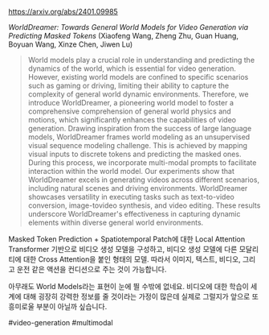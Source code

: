 https://arxiv.org/abs/2401.09985

*WorldDreamer: Towards General World Models for Video Generation via Predicting Masked Tokens* (Xiaofeng Wang, Zheng Zhu, Guan Huang, Boyuan Wang, Xinze Chen, Jiwen Lu)

> World models play a crucial role in understanding and predicting the dynamics of the world, which is essential for video generation. However, existing world models are confined to specific scenarios such as gaming or driving, limiting their ability to capture the complexity of general world dynamic environments. Therefore, we introduce WorldDreamer, a pioneering world model to foster a comprehensive comprehension of general world physics and motions, which significantly enhances the capabilities of video generation. Drawing inspiration from the success of large language models, WorldDreamer frames world modeling as an unsupervised visual sequence modeling challenge. This is achieved by mapping visual inputs to discrete tokens and predicting the masked ones. During this process, we incorporate multi-modal prompts to facilitate interaction within the world model. Our experiments show that WorldDreamer excels in generating videos across different scenarios, including natural scenes and driving environments. WorldDreamer showcases versatility in executing tasks such as text-to-video conversion, image-tovideo synthesis, and video editing. These results underscore WorldDreamer's effectiveness in capturing dynamic elements within diverse general world environments.

Masked Token Prediction + Spatiotemporal Patch에 대한 Local Attention Transformer 기반으로 비디오 생성 모델을 구성하고, 비디오 생성 모델에 다른 모달리티에 대한 Cross Attention을 붙인 형태의 모델. 따라서 이미지, 텍스트, 비디오, 그리고 운전 같은 액션을 컨디션으로 주는 것이 가능합니다.

아무래도 World Models라는 표현이 눈에 띌 수밖에 없네요. 비디오에 대한 학습이 세계에 대해 굉장히 강력한 정보를 줄 것이라는 가정이 많은데 실제로 그럴지가 앞으로 또 흥미로울 부분이 아닐까 싶습니다.

#video-generation #multimodal 